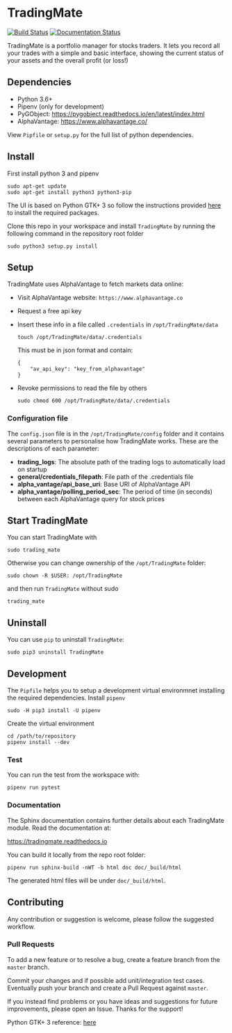 # TradingMate
[![Build Status](https://travis-ci.com/ilcardella/TradingMate.svg?branch=master)](https://travis-ci.com/ilcardella/TradingMate) [![Documentation Status](https://readthedocs.org/projects/tradingmate/badge/?version=latest)](https://tradingmate.readthedocs.io/en/latest/?badge=latest)

TradingMate is a portfolio manager for stocks traders. It lets you record all
your trades with a simple and basic interface, showing the current status of
your assets and the overall profit (or loss!)

## Dependencies

- Python 3.6+
- Pipenv (only for development)
- PyGObject: https://pygobject.readthedocs.io/en/latest/index.html
- AlphaVantage: https://www.alphavantage.co/

View `Pipfile` or `setup.py` for the full list of python dependencies.

## Install

First install python 3 and pipenv
```
sudo apt-get update
sudo apt-get install python3 python3-pip
```

The UI is based on Python GTK+ 3 so follow the instructions provided [here](https://pygobject.readthedocs.io/en/latest/getting_started.html) to install the required packages.

Clone this repo in your workspace and install `TradingMate` by running the following command in the repository root folder
```
sudo python3 setup.py install
```

## Setup

TradingMate uses AlphaVantage to fetch markets data online:

- Visit AlphaVantage website: `https://www.alphavantage.co`
- Request a free api key
- Insert these info in a file called `.credentials` in `/opt/TradingMate/data`
    ```
    touch /opt/TradingMate/data/.credentials
    ```

    This must be in json format and contain:
    ```
    {
        "av_api_key": "key_from_alphavantage"
    }
    ```

- Revoke permissions to read the file by others

    ```
    sudo chmod 600 /opt/TradingMate/data/.credentials
    ```

### Configuration file

The `config.json` file is in the `/opt/TradingMate/config` folder and it contains several parameters to personalise how TradingMate works.
These are the descriptions of each parameter:

- **trading_logs**: The absolute path of the trading logs to automatically load on startup
- **general/credentials_filepath**: File path of the .credentials file
- **alpha_vantage/api_base_uri**: Base URI of AlphaVantage API
- **alpha_vantage/polling_period_sec**: The period of time (in seconds) between each AlphaVantage query for stock prices

## Start TradingMate

You can start TradingMate with
```
sudo trading_mate
```

Otherwise you can change ownership of the `/opt/TradingMate` folder:
```
sudo chown -R $USER: /opt/TradingMate
```
and then run `TradingMate` without sudo
```
trading_mate
```

## Uninstall
You can use `pip` to uninstall `TradingMate`:
```
sudo pip3 uninstall TradingMate
```

## Development

The `Pipfile` helps you to setup a development virtual environmnet installing the required dependencies.
Install `pipenv`
```
sudo -H pip3 install -U pipenv
```

Create the virtual environment
```
cd /path/to/repository
pipenv install --dev
```

### Test

You can run the test from the workspace with:
```
pipenv run pytest
```

### Documentation

The Sphinx documentation contains further details about each TradingMate module.
Read the documentation at:

https://tradingmate.readthedocs.io

You can build it locally from the repo root folder:
```
pipenv run sphinx-build -nWT -b html doc doc/_build/html
```

The generated html files will be under `doc/_build/html`.

## Contributing

Any contribution or suggestion is welcome, please follow the suggested workflow.

### Pull Requests

To add a new feature or to resolve a bug, create a feature branch from the
`master` branch.

Commit your changes and if possible add unit/integration test cases.
Eventually push your branch and create a Pull Request against `master`.

If you instead find problems or you have ideas and suggestions for future
improvements, please open an Issue. Thanks for the support!

Python GTK+ 3 reference: [here](https://lazka.github.io/pgi-docs/index.html#Gtk-3.0)
